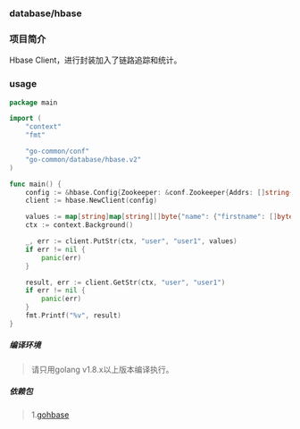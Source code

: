 ### database/hbase

### 项目简介

Hbase Client，进行封装加入了链路追踪和统计。

### usage
```go
package main

import (
	"context"
	"fmt"

	"go-common/conf"
	"go-common/database/hbase.v2"
)

func main() {
	config := &hbase.Config{Zookeeper: &conf.Zookeeper{Addrs: []string{"localhost"}}}
	client := hbase.NewClient(config)

	values := map[string]map[string][]byte{"name": {"firstname": []byte("hello"), "lastname": []byte("world")}}
	ctx := context.Background()

	_, err := client.PutStr(ctx, "user", "user1", values)
	if err != nil {
		panic(err)
	}

	result, err := client.GetStr(ctx, "user", "user1")
	if err != nil {
		panic(err)
	}
	fmt.Printf("%v", result)
}
```

##### 编译环境

> 请只用golang v1.8.x以上版本编译执行。

##### 依赖包

> 1.[gohbase](https://github.com/tsuna/gohbase)
